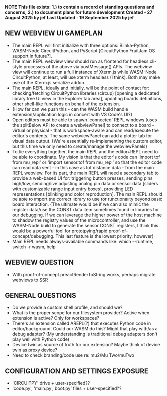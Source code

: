 **NOTE** 
**This file exists:**
      **1.) to contain a record of standing questions and concerns,**
      **2.) to document plans for future development**
**Created - 27 August 2025 by jef**
**Last Updated - 19 September 2025 by jef**


## NEW WEBVIEW UI GAMEPLAN

- The main REPL will first initialize with three options: Blinka-Python, WASM-Node CircuitPython, and PyScript [CircuitPython FruitJam OS support in future?].
- The main REPL webview view should run as frontend for headless cli-style processes of the above via postMessage() APIs. The webview view will continue to run a full instance of Xterm.js while WASM-Node CircuitPython, at least, will use xterm headless (I think). Both may make use of the Xterm.js serialize addon.
- The main REPL, ideally and initially, will be the point of contact for: checking/fetching CircuitPython libraries (circup) [opening a dedicated library tree UI view in the Explorer tab area], updating boards definitions, other shell-like functions on behalf of the extension.
- {How far can we push this - can the WASM build handle extension/application logic in concert with VS Code's UI?}
- Open editors must be able to spawn 'connected' REPL windows [uses the splitBelow API to create a webviewPanel] to connect to a board - virtual or physical - that is workspace-aware and can read/execute the editor's contents. The same webviewPanel can add a plotter tab for visual data output. {We're essentially re-implementing the custom editor, but this time we only need to create/manage the webviewPanels}
- To tie everything together, the main REPL and the editor+REPL need to be able to coordinate. My vision is that the editor's code can 'import tof from mu_repl' or 'import sensor.tof from mu_repl' so that the editor code can read data sent - in this case as tof distance data - from the main REPL webview. For its part, the main REPL will need a secondary tab to provide a web-based UI for: triggering button presses, sending pins high/low, sending/live adjusting analog pin data or sensor data [sliders with customizable range input entry boxes], providing LED representations [blinking and color reproduction]. The main REPL should be able to import the correct library to use for functionality beyond basic board interaction. {The ultimate would be if we can also mimic the register data/use the CONST data item sometimes found in libraries for our debugging. If we can leverage the higher power of the host machine to shadow the registry values of the microcontroller, and use the WASM-Node build to generate the sensor CONST registers, I think this would be a powerful tool for prototpying/rapid proof-of-concept/debugging. This last feature is the lowest priority, however}
- Main REPL needs always-available commands like: which --runtime, switch -r wasm, help

## WEBVIEW QUESTION

- With proof-of-concept preactRenderToString works, perhaps migrate webviews to SSR

## GENERAL QUESTIONS

- Do we provide a custom shell profile, and should we?
- What is the proper scope for our filesystem provider? Active when extension is active? Only for workspaces?
- There's an extension called AREPL(?) that executes Python code in editor/background. Could our WASM do this? Might that play with/as a debug adapter? (My understanding is traditional debug adapters don't play well with Python code)
- Device twin as source of truth for our extension? Maybe think of device twin as proxy device?
- Need to check branding/code use re: mu2/Mu Two/muTwo


## CONFIGURATION AND SETTINGS EXPOSURE

- 'CIRCUITPY' drive + user-specified??
- 'code.py', 'main.py', boot.py' files + user-specified??